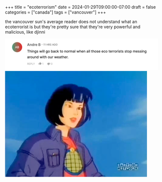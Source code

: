 +++
title = "ecoterrorism"
date = 2024-01-29T09:00:00-07:00
draft = false
categories = ["canada"]
tags = ["vancouver"]
+++

the vancouver sun's average reader does not understand what an ecoterrorist is but they're pretty sure that they're very powerful and malicious, like djinni

![](./reader.png)
![](./eco.png)